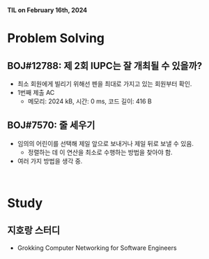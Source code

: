 **TIL on February 16th, 2024**

# Problem Solving
## BOJ#12788: 제 2회 IUPC는 잘 개최될 수 있을까?
* 최소 회원에게 빌리기 위해선 펜을 최대로 가지고 있는 회원부터 확인.
* 1번째 제출 AC
    - 메모리: 2024 kB, 시간: 0 ms, 코드 길이: 416 B

## BOJ#7570: 줄 세우기
* 임의의 어린이를 선택해 제일 앞으로 보내거나 제일 뒤로 보낼 수 있음.
    - 정렬하는 데 이 연산을 최소로 수행하는 방법을 찾아야 함.
* 여러 가지 방법을 생각 중.

<br>

# Study
## 지호랑 스터디
* Grokking Computer Networking for Software Engineers
